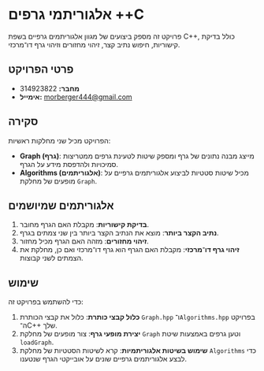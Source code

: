 # אלגוריתמי גרפים ++C

פרויקט זה מספק ביצועים של מגוון אלגוריתמים גרפיים בשפת C++, כולל בדיקת קישוריות, חיפוש נתיב קצר, זיהוי מחזורים וזיהוי גרף דו־מרכזי.

## פרטי הפרויקט

- **מחבר:** 314923822
- **אימייל:** morberger444@gmail.com

## סקירה

הפרויקט מכיל שני מחלקות ראשיות:

- **Graph (גרף)**: מייצג מבנה נתונים של גרף ומספק שיטות לטעינת גרפים ממטריצות סמיכויות ולהדפסת מידע על הגרף.
- **Algorithms (אלגוריתמים)**: מכיל שיטות סטטיות לביצוע אלגוריתמים גרפיים על מופעים של מחלקת `Graph`.

## אלגוריתמים שמיושמים

1. **בדיקת קישוריות**: מקבלת האם הגרף מחובר.
2. **נתיב הקצר ביותר**: מוצא את הנתיב הקצר ביותר בין שני צמתים בגרף.
3. **זיהוי מחזורים**: מזהה האם הגרף מכיל מחזור.
4. **זיהוי גרף דו־מרכזי**: מקבלת האם הגרף הוא גרף דו־מרכזי ואם כן, מחלקת את הצמתים לשני קבוצות.

## שימוש

כדי להשתמש בפרויקט זה:

1. **כלול קבצי כותרת**: כלול את קבצי הכותרת `Graph.hpp` ו־`Algorithms.hpp` בפרויקט ה־C++ שלך.
2. **יצירת מופעי גרף**: צור מופעים של מחלקת `Graph` וטען גרפים באמצעות שיטת `loadGraph`.
3. **שימוש בשיטות אלגוריתמיות**: קרא לשיטות הסטטיות של מחלקת `Algorithms` כדי לבצע אלגוריתמים גרפיים שונים על אובייקטי הגרף שנטענו.
